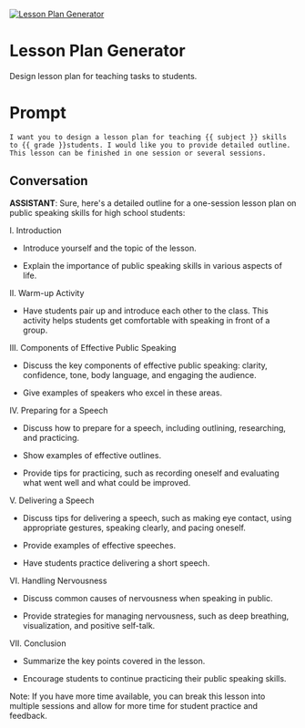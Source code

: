 
[![Lesson Plan Generator](https://flow-prompt-covers.s3.us-west-1.amazonaws.com/icon/minimalist/mini_4.png)]()
# Lesson Plan Generator 
Design lesson plan for teaching tasks to students.



# Prompt

```
I want you to design a lesson plan for teaching {{ subject }} skills to {{ grade }}students. I would like you to provide detailed outline. This lesson can be finished in one session or several sessions. 

```

## Conversation

**ASSISTANT**: Sure, here's a detailed outline for a one-session lesson plan on public speaking skills for high school students:



I. Introduction

- Introduce yourself and the topic of the lesson.

- Explain the importance of public speaking skills in various aspects of life.



II. Warm-up Activity 

- Have students pair up and introduce each other to the class. This activity helps students get comfortable with speaking in front of a group.



III. Components of Effective Public Speaking

- Discuss the key components of effective public speaking: clarity, confidence, tone, body language, and engaging the audience.

- Give examples of speakers who excel in these areas.



IV. Preparing for a Speech

- Discuss how to prepare for a speech, including outlining, researching, and practicing.

- Show examples of effective outlines.

- Provide tips for practicing, such as recording oneself and evaluating what went well and what could be improved.



V. Delivering a Speech

- Discuss tips for delivering a speech, such as making eye contact, using appropriate gestures, speaking clearly, and pacing oneself.

- Provide examples of effective speeches.

- Have students practice delivering a short speech.



VI. Handling Nervousness

- Discuss common causes of nervousness when speaking in public.

- Provide strategies for managing nervousness, such as deep breathing, visualization, and positive self-talk.



VII. Conclusion

- Summarize the key points covered in the lesson.

- Encourage students to continue practicing their public speaking skills.



Note: If you have more time available, you can break this lesson into multiple sessions and allow for more time for student practice and feedback.


